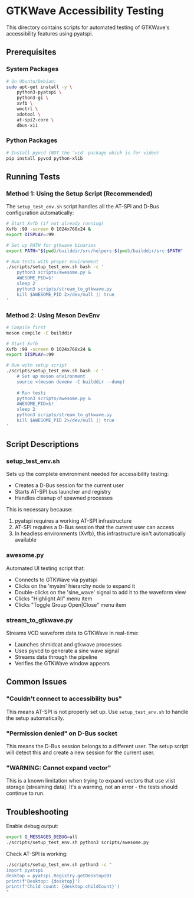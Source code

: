 # GTKWave Accessibility Testing

This directory contains scripts for automated testing of GTKWave's accessibility features using pyatspi.

## Prerequisites

### System Packages
```bash
# On Ubuntu/Debian:
sudo apt-get install -y \
    python3-pyatspi \
    python3-gi \
    xvfb \
    wmctrl \
    xdotool \
    at-spi2-core \
    dbus-x11
```

### Python Packages
```bash
# Install pyvcd (NOT the 'vcd' package which is for video)
pip install pyvcd python-xlib
```

## Running Tests

### Method 1: Using the Setup Script (Recommended)

The `setup_test_env.sh` script handles all the AT-SPI and D-Bus configuration automatically:

```bash
# Start Xvfb (if not already running)
Xvfb :99 -screen 0 1024x768x24 &
export DISPLAY=:99

# Set up PATH for gtkwave binaries
export PATH="$(pwd)/builddir/src/helpers:$(pwd)/builddir/src:$PATH"

# Run tests with proper environment
./scripts/setup_test_env.sh bash -c '
    python3 scripts/awesome.py &
    AWESOME_PID=$!
    sleep 2
    python3 scripts/stream_to_gtkwave.py
    kill $AWESOME_PID 2>/dev/null || true
'
```

### Method 2: Using Meson DevEnv

```bash
# Compile first
meson compile -C builddir

# Start Xvfb
Xvfb :99 -screen 0 1024x768x24 &
export DISPLAY=:99

# Run with setup script
./scripts/setup_test_env.sh bash -c '
    # Set up meson environment
    source <(meson devenv -C builddir --dump)
    
    # Run tests
    python3 scripts/awesome.py &
    AWESOME_PID=$!
    sleep 2
    python3 scripts/stream_to_gtkwave.py
    kill $AWESOME_PID 2>/dev/null || true
'
```

## Script Descriptions

### setup_test_env.sh
Sets up the complete environment needed for accessibility testing:
- Creates a D-Bus session for the current user
- Starts AT-SPI bus launcher and registry
- Handles cleanup of spawned processes

This is necessary because:
1. pyatspi requires a working AT-SPI infrastructure
2. AT-SPI requires a D-Bus session that the current user can access
3. In headless environments (Xvfb), this infrastructure isn't automatically available

### awesome.py
Automated UI testing script that:
- Connects to GTKWave via pyatspi
- Clicks on the 'mysim' hierarchy node to expand it
- Double-clicks on the 'sine_wave' signal to add it to the waveform view
- Clicks "Highlight All" menu item
- Clicks "Toggle Group Open|Close" menu item

### stream_to_gtkwave.py
Streams VCD waveform data to GTKWave in real-time:
- Launches shmidcat and gtkwave processes
- Uses pyvcd to generate a sine wave signal
- Streams data through the pipeline
- Verifies the GTKWave window appears

## Common Issues

### "Couldn't connect to accessibility bus"
This means AT-SPI is not properly set up. Use `setup_test_env.sh` to handle the setup automatically.

### "Permission denied" on D-Bus socket
This means the D-Bus session belongs to a different user. The setup script will detect this and create a new session for the current user.

### "WARNING: Cannot expand vector"
This is a known limitation when trying to expand vectors that use vlist storage (streaming data). It's a warning, not an error - the tests should continue to run.

## Troubleshooting

Enable debug output:
```bash
export G_MESSAGES_DEBUG=all
./scripts/setup_test_env.sh python3 scripts/awesome.py
```

Check AT-SPI is working:
```bash
./scripts/setup_test_env.sh python3 -c "
import pyatspi
desktop = pyatspi.Registry.getDesktop(0)
print(f'Desktop: {desktop}')
print(f'Child count: {desktop.childCount}')
"
```
